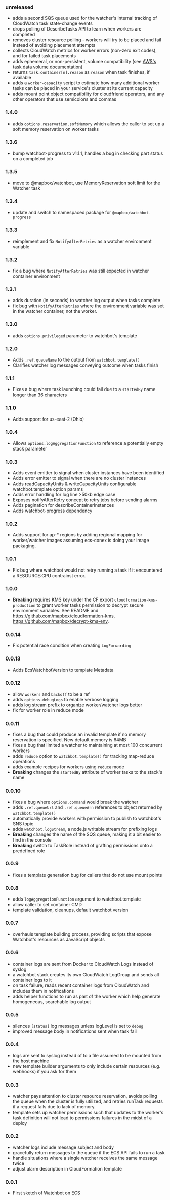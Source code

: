 ### unreleased

- adds a second SQS queue used for the watcher's internal tracking of CloudWatch task state-change events
- drops polling of DescribeTasks API to learn when workers are completed
- removes cluster resource polling - workers will try to be placed and fail instead of avoiding placement attempts
- collects CloudWatch metrics for worker errors (non-zero exit codes), and for failed task placements
- adds ephemeral, or non-persistent, volume compatibility (see [AWS's task data volume documentation](http://docs.aws.amazon.com/AmazonECS/latest/developerguide/using_data_volumes.html))
- returns `task.container[n].reason` as `reason` when task finishes, if available
- adds a `worker-capacity` script to estimate how many additional worker tasks can be placed in your service's cluster at its current capacity
- adds mount point object compatibility for cloudfriend operators, and any other operators that use semicolons and commas

### 1.4.0

- adds `options.reservation.softMemory` which allows the caller to set up a soft memory reservation on worker tasks

### 1.3.6

- bump watchbot-progress to v1.1.1, handles a bug in checking part status on a completed job

### 1.3.5

- move to @mapbox/watchbot, use MemoryReservation soft limit for the Watcher task

### 1.3.4

- update and switch to namespaced package for `@mapbox/watchbot-progress`

### 1.3.3

- reimplement and fix `NotifyAfterRetries` as a watcher environment variable

### 1.3.2

- fix a bug where `NotifyAfterRetries` was still expected in watcher container environment

### 1.3.1

- adds duration (in seconds) to watcher log output when tasks complete
- fix bug with `NotifyAfterRetries` where the environment variable was set in the watcher container, not the worker.

### 1.3.0

- adds `options.privileged` parameter to watchbot's template

### 1.2.0

- Adds `.ref.queueName` to the output from `watchbot.template()`
- Clarifies watcher log messages conveying outcome when tasks finish

### 1.1.1

- Fixes a bug where task launching could fail due to a `startedBy` name longer than 36 characters

### 1.1.0

- Adds support for us-east-2 (Ohio)

### 1.0.4

- Allows `options.logAggregationFunction` to reference a potentially empty stack parameter

### 1.0.3

- Adds event emitter to signal when cluster instances have been identified
- Adds error emitter to signal when there are no cluster instances
- Adds readCapacityUnits & writeCapacityUnits configurable watchbot.template option params
- Adds error handling for log line >50kb edge case
- Exposes notifyAfterRetry concept to retry jobs before sending alarms
- Adds pagination for describeContainerInstances
- Adds watchbot-progress dependency

### 1.0.2

- Adds support for ap-* regions by adding regional mapping for worker/watcher images assuming ecs-conex is doing your image packaging.

### 1.0.1

- Fix bug where watchbot would not retry running a task if it encountered a RESOURCE:CPU contrainst error.

### 1.0.0

- **Breaking** requires KMS key under the CF export `cloudformation-kms-production` to grant worker tasks permission to decrypt secure environment variables. See README and https://github.com/mapbox/cloudformation-kms, https://github.com/mapbox/decrypt-kms-env.

### 0.0.14

- Fix potential race condition when creating `LogForwarding`

### 0.0.13

- Adds EcsWatchbotVersion to template Metadata

### 0.0.12

- allow `workers` and `backoff` to be a ref
- adds `options.debugLogs` to enable verbose logging
- adds log stream prefix to organize worker/watcher logs better
- fix for worker role in reduce mode

### 0.0.11

- fixes a bug that could produce an invalid template if no memory reservation is specified. New default memory is 64MB
- fixes a bug that limited a watcher to maintaining at most 100 concurrent workers
- adds `reduce` option to `watchbot.template()` for tracking map-reduce operations
- adds example recipes for workers using `reduce` mode
- **Breaking** changes the `startedBy` attribute of worker tasks to the stack's name

### 0.0.10

- fixes a bug where `options.command` would break the watcher
- adds `.ref.queueUrl` and `.ref.queueArn` references to object returned by `watchbot.template()`
- automatically provide workers with permission to publish to watchbot's SNS topic
- adds `watchbot.logStream`, a node.js writable stream for prefixing logs
- **Breaking** changes the name of the SQS queue, making it a bit easier to find in the console
- **Breaking** switch to TaskRole instead of grafting permissions onto a predefined role

### 0.0.9

- fixes a template generation bug for callers that do not use mount points

### 0.0.8

- adds `logAggregationFunction` argument to watchbot.template
- allow caller to set container CMD
- template validation, cleanups, default watchbot version

### 0.0.7

- overhauls template building process, providing scripts that expose Watchbot's resources as JavaScript objects

### 0.0.6

- container logs are sent from Docker to CloudWatch Logs instead of syslog
- a watchbot stack creates its own CloudWatch LogGroup and sends all container logs to it
- on task failure, reads recent container logs from CloudWatch and includes them in notifications
- adds helper functions to run as part of the worker which help generate homogeneous, searchable log output

### 0.0.5

- silences `[status]` log messages unless logLevel is set to `debug`
- improved message body in notifications sent when task fail

### 0.0.4

- logs are sent to syslog instead of to a file assumed to be mounted from the host machine
- new template builder arguments to only include certain resources (e.g. webhooks) if you ask for them

### 0.0.3

- watcher pays attention to cluster resource reservation, avoids polling the queue when the cluster is fully utilized, and retries runTask requests if a request fails due to lack of memory.
- template sets up watcher permissions such that updates to the worker's task definition will not lead to permissions failures in the midst of a deploy

### 0.0.2

- watcher logs include message subject and body
- gracefully return messages to the queue if the ECS API fails to run a task
- handle situations where a single watcher receives the same message twice
- adjust alarm description in CloudFormation template

### 0.0.1

- First sketch of Watchbot on ECS
